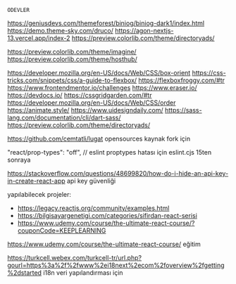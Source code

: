     ÖDEVLER
https://geniusdevs.com/themeforest/biniog/biniog-dark1/index.html
https://demo.theme-sky.com/druco/
https://agon-nextjs-13.vercel.app/index-2
https://preview.colorlib.com/theme/directoryads/

https://preview.colorlib.com/theme/imagine/
https://preview.colorlib.com/theme/hosthub/

https://developer.mozilla.org/en-US/docs/Web/CSS/box-orient
https://css-tricks.com/snippets/css/a-guide-to-flexbox/
https://flexboxfroggy.com/#tr
https://www.frontendmentor.io/challenges
https://www.eraser.io/
https://devdocs.io/
https://cssgridgarden.com/#tr
https://developer.mozilla.org/en-US/docs/Web/CSS/order
https://animate.style/
https://www.uidesigndaily.com/
https://sass-lang.com/documentation/cli/dart-sass/
https://preview.colorlib.com/theme/directoryads/


https://github.com/cemtatli/lugat  opensources kaynak fork için

"react/prop-types": "off", // eslint proptypes hatası için eslint.cjs 15ten sonraya

https://stackoverflow.com/questions/48699820/how-do-i-hide-an-api-key-in-create-react-app   api key güvenliği


yapılabilecek projeler:
- https://legacy.reactjs.org/community/examples.html
- https://bilgisayargenetigi.com/categories/sifirdan-react-serisi
- https://www.udemy.com/course/the-ultimate-react-course/?couponCode=KEEPLEARNING  

https://www.udemy.com/course/the-ultimate-react-course/  eğitim

https://turkcell.webex.com/turkcell-tr/url.php?gourl=https%3a%2f%2fwww%2ei18next%2ecom%2foverview%2fgetting%2dstarted i18n veri yapılandırması için